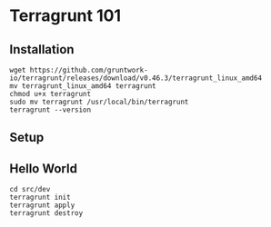 # Terragrunt 101

## Installation

```shell
wget https://github.com/gruntwork-io/terragrunt/releases/download/v0.46.3/terragrunt_linux_amd64
mv terragrunt_linux_amd64 terragrunt
chmod u+x terragrunt
sudo mv terragrunt /usr/local/bin/terragrunt
terragrunt --version
```

## Setup

## Hello World

``` shell
cd src/dev
terragrunt init
terragrunt apply
terragrunt destroy
```
